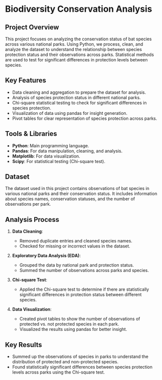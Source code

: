 # Biodiversity Conservation Analysis

## Project Overview
This project focuses on analyzing the conservation status of bat species across various national parks. Using Python, we process, clean, and analyze the dataset to understand the relationship between species protection status and their observations across parks. Statistical methods are used to test for significant differences in protection levels between species.

## Key Features
- Data cleaning and aggregation to prepare the dataset for analysis.
- Analysis of species protection status in different national parks.
- Chi-square statistical testing to check for significant differences in species protection.
- Visualization of data using pandas for insight generation.
- Pivot tables for clear representation of species protection across parks.

## Tools & Libraries
- **Python**: Main programming language.
- **Pandas**: For data manipulation, cleaning, and analysis.
- **Matplotlib**: For data visualization.
- **Scipy**: For statistical testing (Chi-square test).

## Dataset
The dataset used in this project contains observations of bat species in various national parks and their conservation status. It includes information about species names, conservation statuses, and the number of observations per park.

## Analysis Process
1. **Data Cleaning**:
   - Removed duplicate entries and cleaned species names.
   - Checked for missing or incorrect values in the dataset.
   
2. **Exploratory Data Analysis (EDA)**:
   - Grouped the data by national park and protection status.
   - Summed the number of observations across parks and species.
   
3. **Chi-square Test**:
   - Applied the Chi-square test to determine if there are statistically significant differences in protection status between different species.
   
4. **Data Visualization**:
   - Created pivot tables to show the number of observations of protected vs. not protected species in each park.
   - Visualized the results using pandas for better insight.

## Key Results
- Summed up the observations of species in parks to understand the distribution of protected and non-protected species.
- Found statistically significant differences between species protection levels across parks using the Chi-square test.
